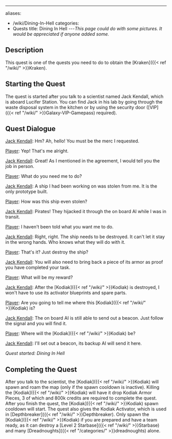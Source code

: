 ---
aliases:
- /wiki/Dining-In-Hell
categories:
- Quests
title: Dining In Hell
---_This page could do with some pictures. It would be appreciated if anyone added some._

## Description

This quest is one of the quests you need to do to obtain the [Kraken]({{< ref "/wiki/" >}}Kraken).

## Starting the Quest 

The quest is started after you talk to a scientist named Jack Kendall, which is aboard Lucifer Station. You can find Jack in his lab by going through the waste disposal system in the kitchen or by using the security door ([VIP]({{< ref "/wiki/" >}}Galaxy-VIP-Gamepass) required).

## Quest Dialogue 

<u>Jack Kendall</u>: Hm? Ah, hello! You must be the merc I requested.

<u>Player</u>: Yep! That's me alright.

<u>Jack Kendall</u>: Great! As I mentioned in the agreement, I would tell you the job in person.

<u>Player</u>: What do you need me to do?

<u>Jack Kendall</u>: A ship I had been working on was stolen from me. It is the only prototype built.

<u>Player</u>: How was this ship even stolen?

<u>Jack Kendall</u>: Pirates! They hijacked it through the on board AI while I was in transit.

<u>Player</u>: I haven't been told what you want me to do.

<u>Jack Kendall</u>: Right, right. The ship needs to be destroyed. It can't let it stay in the wrong hands. Who knows what they will do with it.

<u>Player</u>: That's it? Just destroy the ship?

<u>Jack Kendall</u>: You will also need to bring back a piece of its armor as proof you have completed your task.

<u>Player</u>: What will be my reward?

<u>Jack Kendall</u>: After the [Kodiak]({{< ref "/wiki/" >}}Kodiak) is destroyed, I won't have to use its activator blueprints and spare parts.

<u>Player</u>: Are you going to tell me where this [Kodiak]({{< ref "/wiki/" >}}Kodiak) is?

<u>Jack Kendall</u>: The on board AI is still able to send out a beacon. Just follow the signal and you will find it.

<u>Player</u>: Where will the [Kodiak]({{< ref "/wiki/" >}}Kodiak) be?

<u>Jack Kendall</u>: I'll set out a beacon, its backup AI will send it here.

_Quest started: Dining In Hell_

## Completing the Quest 

After you talk to the scientist, the [Kodiak]({{< ref "/wiki/" >}}Kodiak) will spawn and roam the map (only if the spawn cooldown is inactive). Killing the [Kodiak]({{< ref "/wiki/" >}}Kodiak) will have it drop Kodiak Armor Pieces, 3 of which and 800k credits are required to complete the quest. After you finish the quest, the [Kodiak]({{< ref "/wiki/" >}}Kodiak) spawn cooldown will start. The quest also gives the Kodiak Activator, which is used in [Depthbreaker]({{< ref "/wiki/" >}}Depthbreaker). Only spawn the [Kodiak]({{< ref "/wiki/" >}}Kodiak) if you are prepared and have a team ready, as it can destroy a [Level 2 Starbase]({{< ref "/wiki/" >}}Starbase) and many [Dreadnoughts]({{< ref "/categories/" >}}dreadnoughts) alone.